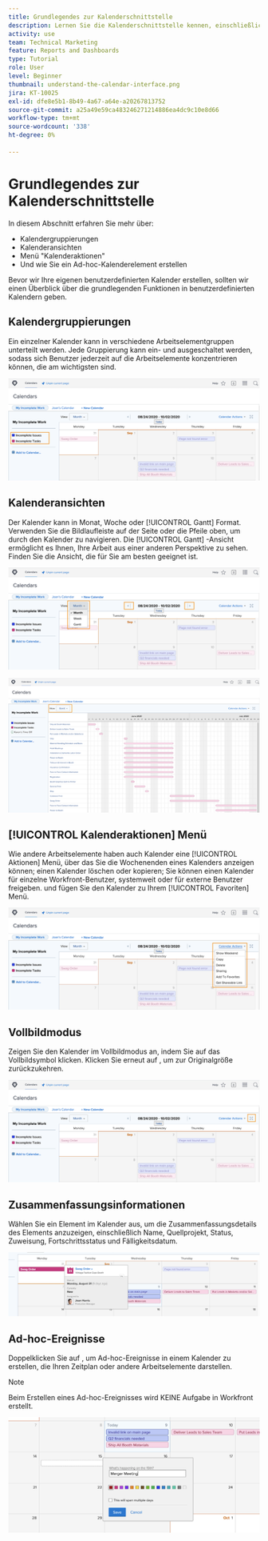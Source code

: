 ```yaml
---
title: Grundlegendes zur Kalenderschnittstelle
description: Lernen Sie die Kalenderschnittstelle kennen, einschließlich Kalendergruppierungen, Ansichten und Aktionen.
activity: use
team: Technical Marketing
feature: Reports and Dashboards
type: Tutorial
role: User
level: Beginner
thumbnail: understand-the-calendar-interface.png
jira: KT-10025
exl-id: dfe8e5b1-8b49-4a67-a64e-a20267813752
source-git-commit: a25a49e59ca483246271214886ea4dc9c10e8d66
workflow-type: tm+mt
source-wordcount: '338'
ht-degree: 0%

---
```


# Grundlegendes zur Kalenderschnittstelle

In diesem Abschnitt erfahren Sie mehr über:

* Kalendergruppierungen
* Kalenderansichten
* Menü &quot;Kalenderaktionen&quot;
* Und wie Sie ein Ad-hoc-Kalenderelement erstellen

Bevor wir Ihre eigenen benutzerdefinierten Kalender erstellen, sollten wir einen Überblick über die grundlegenden Funktionen in benutzerdefinierten Kalendern geben.

## Kalendergruppierungen

Ein einzelner Kalender kann in verschiedene Arbeitselementgruppen unterteilt werden. Jede Gruppierung kann ein- und ausgeschaltet werden, sodass sich Benutzer jederzeit auf die Arbeitselemente konzentrieren können, die am wichtigsten sind.

![Ein Bild des Kalenderbildschirms](assets/calendar-1-1a.png)

## Kalenderansichten

Der Kalender kann in Monat, Woche oder [!UICONTROL Gantt] Format. Verwenden Sie die Bildlaufleiste auf der Seite oder die Pfeile oben, um durch den Kalender zu navigieren. Die [!UICONTROL Gantt] -Ansicht ermöglicht es Ihnen, Ihre Arbeit aus einer anderen Perspektive zu sehen. Finden Sie die Ansicht, die für Sie am besten geeignet ist.

![Ein Bild des Kalenderbildschirms in der Monatsansicht](assets/calendar-1-1b.png)


![Ein Bild des Kalenderbildschirms im [!UICONTROL Gantt] Ansicht](assets/calendar-1-1bb.png)

## [!UICONTROL Kalenderaktionen] Menü

Wie andere Arbeitselemente haben auch Kalender eine [!UICONTROL Aktionen] Menü, über das Sie die Wochenenden eines Kalenders anzeigen können; einen Kalender löschen oder kopieren; Sie können einen Kalender für einzelne Workfront-Benutzer, systemweit oder für externe Benutzer freigeben. und fügen Sie den Kalender zu Ihrem [!UICONTROL Favoriten] Menü.

![Ein Bild der [!UICONTROL Kalenderaktionen] Bildschirm](assets/calendar-1-1c.png)

## Vollbildmodus

Zeigen Sie den Kalender im Vollbildmodus an, indem Sie auf das Vollbildsymbol klicken. Klicken Sie erneut auf , um zur Originalgröße zurückzukehren.

![Ein Bild der Schaltfläche im Vollbildmodus für einen Kalender](assets/calendar-1-1d.png)

## Zusammenfassungsinformationen

Wählen Sie ein Element im Kalender aus, um die Zusammenfassungsdetails des Elements anzuzeigen, einschließlich Name, Quellprojekt, Status, Zuweisung, Fortschrittsstatus und Fälligkeitsdatum.

![Ein Bild des Zusammenfassungsbildschirms eines Kalenderelements](assets/calendar-1-2.png)

## Ad-hoc-Ereignisse

Doppelklicken Sie auf , um Ad-hoc-Ereignisse in einem Kalender zu erstellen, die Ihren Zeitplan oder andere Arbeitselemente darstellen.

>[!NOTE]
>
>Beim Erstellen eines Ad-hoc-Ereignisses wird KEINE Aufgabe in Workfront erstellt.

![Ein Bild zum Hinzufügen eines Ad-hoc-Ereignisses zu einem Kalender](assets/calendar-1-3.png)
